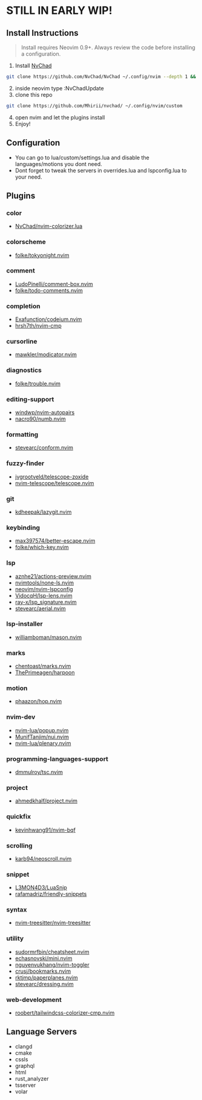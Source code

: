 # STILL IN EARLY WIP!

## Install Instructions

 > Install requires Neovim 0.9+. Always review the code before installing a configuration.

 1. Install [NvChad](https://nvchad.com/docs/quickstart/install)
```sh
git clone https://github.com/NvChad/NvChad ~/.config/nvim --depth 1 && nvim
```
2. inside neovim type :NvChadUpdate
3. clone this repo
```sh
git clone https://github.com/Mhirii/nvchad/ ~/.config/nvim/custom
```
4. open nvim and let the plugins install
5. Enjoy!

## Configuration
+ You can go to lua/custom/settings.lua and disable the languages/motions you dont need.
+ Dont forget to tweak the servers in overrides.lua and lspconfig.lua to your need.

   
## Plugins

### color

+ [NvChad/nvim-colorizer.lua](https://dotfyle.com/plugins/NvChad/nvim-colorizer.lua)
### colorscheme

+ [folke/tokyonight.nvim](https://dotfyle.com/plugins/folke/tokyonight.nvim)
### comment

+ [LudoPinelli/comment-box.nvim](https://dotfyle.com/plugins/LudoPinelli/comment-box.nvim)
+ [folke/todo-comments.nvim](https://dotfyle.com/plugins/folke/todo-comments.nvim)
### completion

+ [Exafunction/codeium.nvim](https://dotfyle.com/plugins/Exafunction/codeium.nvim)
+ [hrsh7th/nvim-cmp](https://dotfyle.com/plugins/hrsh7th/nvim-cmp)
### cursorline

+ [mawkler/modicator.nvim](https://dotfyle.com/plugins/mawkler/modicator.nvim)
### diagnostics

+ [folke/trouble.nvim](https://dotfyle.com/plugins/folke/trouble.nvim)
### editing-support

+ [windwp/nvim-autopairs](https://dotfyle.com/plugins/windwp/nvim-autopairs)
+ [nacro90/numb.nvim](https://dotfyle.com/plugins/nacro90/numb.nvim)
### formatting

+ [stevearc/conform.nvim](https://dotfyle.com/plugins/stevearc/conform.nvim)
### fuzzy-finder

+ [jvgrootveld/telescope-zoxide](https://dotfyle.com/plugins/jvgrootveld/telescope-zoxide)
+ [nvim-telescope/telescope.nvim](https://dotfyle.com/plugins/nvim-telescope/telescope.nvim)
### git

+ [kdheepak/lazygit.nvim](https://dotfyle.com/plugins/kdheepak/lazygit.nvim)
### keybinding

+ [max397574/better-escape.nvim](https://dotfyle.com/plugins/max397574/better-escape.nvim)
+ [folke/which-key.nvim](https://dotfyle.com/plugins/folke/which-key.nvim)
### lsp

+ [aznhe21/actions-preview.nvim](https://dotfyle.com/plugins/aznhe21/actions-preview.nvim)
+ [nvimtools/none-ls.nvim](https://dotfyle.com/plugins/nvimtools/none-ls.nvim)
+ [neovim/nvim-lspconfig](https://dotfyle.com/plugins/neovim/nvim-lspconfig)
+ [VidocqH/lsp-lens.nvim](https://dotfyle.com/plugins/VidocqH/lsp-lens.nvim)
+ [ray-x/lsp_signature.nvim](https://dotfyle.com/plugins/ray-x/lsp_signature.nvim)
+ [stevearc/aerial.nvim](https://dotfyle.com/plugins/stevearc/aerial.nvim)
### lsp-installer

+ [williamboman/mason.nvim](https://dotfyle.com/plugins/williamboman/mason.nvim)
### marks

+ [chentoast/marks.nvim](https://dotfyle.com/plugins/chentoast/marks.nvim)
+ [ThePrimeagen/harpoon](https://dotfyle.com/plugins/ThePrimeagen/harpoon)
### motion

+ [phaazon/hop.nvim](https://dotfyle.com/plugins/phaazon/hop.nvim)
### nvim-dev

+ [nvim-lua/popup.nvim](https://dotfyle.com/plugins/nvim-lua/popup.nvim)
+ [MunifTanjim/nui.nvim](https://dotfyle.com/plugins/MunifTanjim/nui.nvim)
+ [nvim-lua/plenary.nvim](https://dotfyle.com/plugins/nvim-lua/plenary.nvim)
### programming-languages-support

+ [dmmulroy/tsc.nvim](https://dotfyle.com/plugins/dmmulroy/tsc.nvim)
### project

+ [ahmedkhalf/project.nvim](https://dotfyle.com/plugins/ahmedkhalf/project.nvim)
### quickfix

+ [kevinhwang91/nvim-bqf](https://dotfyle.com/plugins/kevinhwang91/nvim-bqf)
### scrolling

+ [karb94/neoscroll.nvim](https://dotfyle.com/plugins/karb94/neoscroll.nvim)
### snippet

+ [L3MON4D3/LuaSnip](https://dotfyle.com/plugins/L3MON4D3/LuaSnip)
+ [rafamadriz/friendly-snippets](https://dotfyle.com/plugins/rafamadriz/friendly-snippets)
### syntax

+ [nvim-treesitter/nvim-treesitter](https://dotfyle.com/plugins/nvim-treesitter/nvim-treesitter)
### utility

+ [sudormrfbin/cheatsheet.nvim](https://dotfyle.com/plugins/sudormrfbin/cheatsheet.nvim)
+ [echasnovski/mini.nvim](https://dotfyle.com/plugins/echasnovski/mini.nvim)
+ [nguyenvukhang/nvim-toggler](https://dotfyle.com/plugins/nguyenvukhang/nvim-toggler)
+ [crusj/bookmarks.nvim](https://dotfyle.com/plugins/crusj/bookmarks.nvim)
+ [rktjmp/paperplanes.nvim](https://dotfyle.com/plugins/rktjmp/paperplanes.nvim)
+ [stevearc/dressing.nvim](https://dotfyle.com/plugins/stevearc/dressing.nvim)
### web-development

+ [roobert/tailwindcss-colorizer-cmp.nvim](https://dotfyle.com/plugins/roobert/tailwindcss-colorizer-cmp.nvim)
## Language Servers

+ clangd
+ cmake
+ cssls
+ graphql
+ html
+ rust_analyzer
+ tsserver
+ volar
